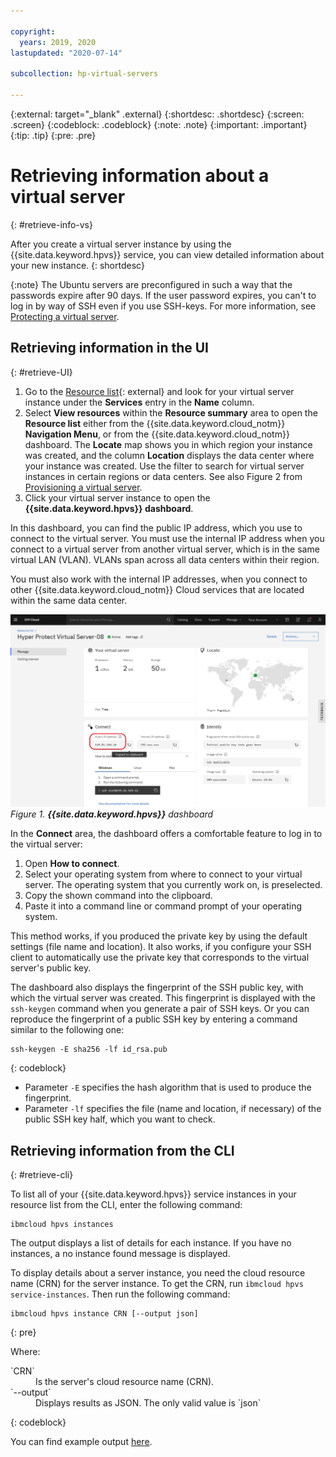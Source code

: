 ```yaml
---

copyright:
  years: 2019, 2020
lastupdated: "2020-07-14"

subcollection: hp-virtual-servers

---
```


{:external: target="_blank" .external}
{:shortdesc: .shortdesc}
{:screen: .screen}
{:codeblock: .codeblock}
{:note: .note}
{:important: .important}
{:tip: .tip}
{:pre: .pre}

# Retrieving information about a virtual server
{: #retrieve-info-vs}

After you create a virtual server instance by using the {{site.data.keyword.hpvs}} service, you can view detailed information about your new instance.
{: shortdesc}

{:note}
The Ubuntu servers are preconfigured in such a way that the passwords expire after 90 days. If the user password expires, you can't to log in by way of SSH even if you use SSH-keys. For more information, see [Protecting a virtual server](https://cloud.ibm.com/docs/hp-virtual-servers?topic=hp-virtual-servers-protect_vs).

## Retrieving information in the UI
{: #retrieve-UI}

1. Go to the [Resource list](https://cloud.ibm.com/resources){: external} and look for your virtual server instance under the **Services** entry in the **Name** column.
2. Select **View resources** within the **Resource summary** area to open the **Resource list** either from the {{site.data.keyword.cloud_notm}} **Navigation Menu**, or from the {{site.data.keyword.cloud_notm}} dashboard. The **Locate** map shows you in which region your instance was created, and the column **Location** displays the data center where your instance was created. Use the filter to search for virtual server instances in certain regions or data centers. See also Figure 2 from [Provisioning a virtual server](/docs/services/hp-virtual-servers?topic=hp-virtual-servers-provision).
2. Click your virtual server instance to open the **{{site.data.keyword.hpvs}} dashboard**.

In this dashboard, you can find the public IP address, which you use to connect to the virtual server.
You must use the internal IP address when you connect to a virtual server from another virtual server, which is in the same virtual LAN (VLAN). VLANs span across all data centers within their region.

You must also work with the internal IP addresses, when you connect to other {{site.data.keyword.cloud_notm}} Cloud services that are located within the same data center.

![**{{site.data.keyword.hpvs}}** dashboard](image/hpvs_instance.jpg "**{{site.data.keyword.hpvs}}** dashboard")
*Figure 1. **{{site.data.keyword.hpvs}}** dashboard*

In the **Connect** area, the dashboard offers a comfortable feature to log in to the virtual server:
1. Open **How to connect**.
2. Select your operating system from where to connect to your virtual server. The operating system that you currently work on, is preselected.
3. Copy the shown command into the clipboard.
4. Paste it into a command line or command prompt of your operating system.

This method works, if you produced the private key by using the default settings (file name and location).
It also works, if you configure your SSH client to automatically use the private key that corresponds to the virtual server's public key.

The dashboard also displays the fingerprint of the SSH public key, with which the virtual server was created.
This fingerprint is displayed with the `ssh-keygen` command when you generate a pair of SSH keys. Or you can reproduce the fingerprint of a public SSH key by entering a command similar to the following one:

```
ssh-keygen -E sha256 -lf id_rsa.pub
```
{: codeblock}

- Parameter `-E` specifies the hash algorithm that is used to produce the fingerprint.
- Parameter `-lf` specifies the file (name and location, if necessary) of the public SSH key half, which you want to check.

## Retrieving information from the CLI
{: #retrieve-cli}

To list all of your {{site.data.keyword.hpvs}} service instances in your resource list from the CLI, enter the following command:

```
ibmcloud hpvs instances
```

The output displays a list of details for each instance. If you have no instances, a no instance found message is displayed.

To display details about a server instance, you need the cloud resource name (CRN) for the server instance. To get the CRN, run  `ibmcloud hpvs service-instances`. Then run the following command:

```
ibmcloud hpvs instance CRN [--output json]
```
{: pre}

Where:
<dl>
<dt>`CRN`</dt>
<dd>Is the server's cloud resource name (CRN). </dd>
<dt>`--output`</dt>
<dd>Displays results as JSON. The only valid value is `json`</dd>
</dl>

{: codeblock}

You can find example output [here](https://cloud.ibm.com/docs/hpvs-cli-plugin#details_list).
